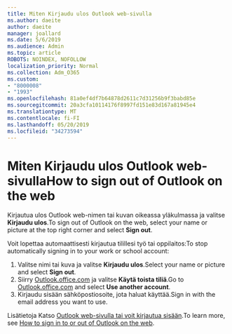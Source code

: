 ```yaml
---
title: Miten Kirjaudu ulos Outlook web-sivulla
ms.author: daeite
author: daeite
manager: joallard
ms.date: 5/6/2019
ms.audience: Admin
ms.topic: article
ROBOTS: NOINDEX, NOFOLLOW
localization_priority: Normal
ms.collection: Adm_O365
ms.custom:
- "8000008"
- "1993"
ms.openlocfilehash: 81a0ef4df7b64878d2611c7d31256b9f3babd85e
ms.sourcegitcommit: 20a3cfa10114176f8997fd151e83d167a81945e4
ms.translationtype: MT
ms.contentlocale: fi-FI
ms.lasthandoff: 05/20/2019
ms.locfileid: "34273594"
---
```

# <a name="how-to-sign-out-of-outlook-on-the-web"></a><span data-ttu-id="25a05-102">Miten Kirjaudu ulos Outlook web-sivulla</span><span class="sxs-lookup"><span data-stu-id="25a05-102">How to sign out of Outlook on the web</span></span>

<span data-ttu-id="25a05-103">Kirjautua ulos Outlook web-nimen tai kuvan oikeassa yläkulmassa ja valitse **Kirjaudu ulos**.</span><span class="sxs-lookup"><span data-stu-id="25a05-103">To sign out of Outlook on the web, select your name or picture at the top right corner and select **Sign out**.</span></span>

<span data-ttu-id="25a05-104">Voit lopettaa automaattisesti kirjautua tilillesi työ tai oppilaitos:</span><span class="sxs-lookup"><span data-stu-id="25a05-104">To stop automatically signing in to your work or school account:</span></span>

1. <span data-ttu-id="25a05-105">Valitse nimi tai kuva ja valitse **Kirjaudu ulos**.</span><span class="sxs-lookup"><span data-stu-id="25a05-105">Select your name or picture and select **Sign out**.</span></span>
1. <span data-ttu-id="25a05-106">Siirry [Outlook.office.com](https://outlook.office.com/) ja valitse **Käytä toista tiliä**.</span><span class="sxs-lookup"><span data-stu-id="25a05-106">Go to [Outlook.office.com](https://outlook.office.com/) and select **Use another account**.</span></span>
1. <span data-ttu-id="25a05-107">Kirjaudu sisään sähköpostiosoite, jota haluat käyttää.</span><span class="sxs-lookup"><span data-stu-id="25a05-107">Sign in with the email address you want to use.</span></span>

<span data-ttu-id="25a05-108">Lisätietoja Katso [Outlook web-sivulla tai voit kirjautua sisään](https://support.office.com/article/763fab4d-0138-4814-b450-37fc286bcb79).</span><span class="sxs-lookup"><span data-stu-id="25a05-108">To learn more, see [How to sign in to or out of Outlook on the web](https://support.office.com/article/763fab4d-0138-4814-b450-37fc286bcb79).</span></span>